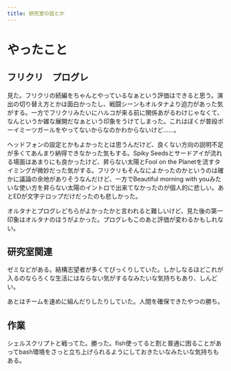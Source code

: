 ```yaml
---
title: 研究室の話とか
---
```


# やったこと

## フリクリ　プログレ

見た。フリクリの続編をちゃんとやっているなぁという評価はできると思う。演出の切り替え方とかは面白かったし、戦闘シーンもオルタナより迫力があった気がする。一方でフリクリみたいにハルコが来る前に関係あがるわけじゃなくて、なんというか雑な展開だなぁという印象をうけてしまった。これはぼくが普段ボーイミーツガールをやってないからなのかわからないけど……。

ヘッドフォンの設定とかもよかったとは思うんだけど、良くない方向の説明不足が多くてあんまり納得できなかった気もする。Spiky Seedsとサードアイが流れる場面はあまりにも良かったけど、昇らない太陽とFool on the Planetを流すタイミングが微妙だった気がする。フリクリもそんなによかったのかというのは確かに議論の余地がありそうなんだけど、一方でBeautiful morning with youみたいな使い方を昇らない太陽のイントロで出来てなかったのが個人的に悲しい。あとEDが文字テロップだけだったのも悲しかった。

オルタナとプログレどちらがよかったかと言われると難しいけど、見た後の第一印象はオルタナのほうがよかった。プログレもこのあと評価が変わるかもしれない。

## 研究室関連

ゼミなどがある。結構志望者が多くてびっくりしていた。しかしなるほどこれが入るのならろくな生活にはならない気がするなみたいな気持ちもあり、しんどい。

あとはチームを速めに組んだりしたりしていた。人間を確保できたやつの勝ち。

## 作業

シェルスクリプトと戦ってた。勝った。fish使ってると割と普通に困ることがあってbash環境をさっと立ち上げられるようにしておきたいなみたいな気持ちもある。
